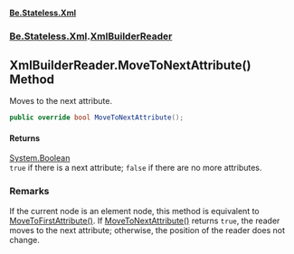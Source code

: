 #### [Be.Stateless.Xml](README.md 'README')
### [Be.Stateless.Xml](Be.Stateless.Xml.md 'Be.Stateless.Xml').[XmlBuilderReader](XmlBuilderReader.md 'Be.Stateless.Xml.XmlBuilderReader')

## XmlBuilderReader.MoveToNextAttribute() Method

Moves to the next attribute.

```csharp
public override bool MoveToNextAttribute();
```

#### Returns
[System.Boolean](https://docs.microsoft.com/en-us/dotnet/api/System.Boolean 'System.Boolean')  
`true` if there is a next attribute; `false` if there are no more attributes.

### Remarks
If the current node is an element node, this method is equivalent to [MoveToFirstAttribute()](XmlBuilderReader.MoveToFirstAttribute().md 'Be.Stateless.Xml.XmlBuilderReader.MoveToFirstAttribute()'). If [MoveToNextAttribute()](XmlBuilderReader.MoveToNextAttribute().md 'Be.Stateless.Xml.XmlBuilderReader.MoveToNextAttribute()') returns `true`, the reader moves to the next attribute; otherwise, the position of
the reader does not change.